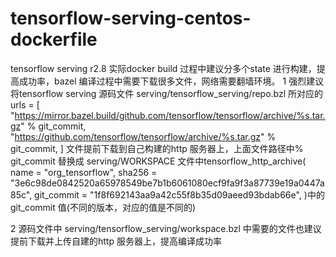 # tensorflow-serving-centos-dockerfile
tensorflow serving r2.8 实际docker build 过程中建议分多个state 进行构建，提高成功率，bazel 编译过程中需要下载很多文件，网络需要翻墙环境。
1 强烈建议将tensorflow serving 源码文件  serving/tensorflow_serving/repo.bzl  所对应的urls = [
        "https://mirror.bazel.build/github.com/tensorflow/tensorflow/archive/%s.tar.gz" % git_commit,
        "https://github.com/tensorflow/tensorflow/archive/%s.tar.gz" % git_commit,
    ]
文件提前下载到自己构建的http 服务器上，上面文件路径中% git_commit 替换成 serving/WORKSPACE 文件中tensorflow_http_archive(
    name = "org_tensorflow",
    sha256 = "3e6c98de0842520a65978549be7b1b6061080ecf9fa9f3a87739e19a0447a85c",
    git_commit = "1f8f692143aa9a42c55f8b35d09aeed93bdab66e",
)中的git_commit 值(不同的版本，对应的值是不同的)

2 源码文件中 serving/tensorflow_serving/workspace.bzl  中需要的文件也建议提前下载并上传自建的http 服务器上，提高编译成功率
